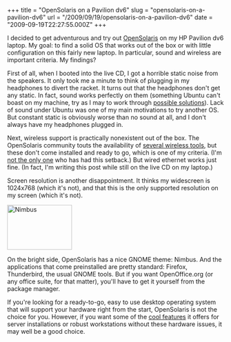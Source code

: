 +++
title = "OpenSolaris on a Pavilion dv6"
slug = "opensolaris-on-a-pavilion-dv6"
url = "/2009/09/19/opensolaris-on-a-pavilion-dv6"
date = "2009-09-19T22:27:55.000Z"
+++

I decided to get adventurous and try out <a href="http://opensolaris.org/os/">OpenSolaris</a> on my HP Pavilion dv6 laptop. My goal: to find a solid OS that works out of the box or with little configuration on this fairly new laptop. In particular, sound and wireless are important criteria. My findings?

First of all, when I booted into the live CD, I got a horrible static noise from the speakers. It only took me a minute to think of plugging in my headphones to divert the racket. It turns out that the headphones don't get any static. In fact, sound works perfectly on them (something Ubuntu can't boast on my machine, try as I may to work through <a href="http://ubuntuforums.org/showthread.php?t=1192274">possible solutions</a>). Lack of sound under Ubuntu was one of my main motivations to try another OS. But constant static is obviously worse than no sound at all, and I don't always have my headphones plugged in.

Next, wireless support is practically nonexistent out of the box. The OpenSolaris community touts the availability of <a href="http://opensolaris.org/os/community/laptop/wireless/">several wireless tools</a>, but these don't come installed and ready to go, which is one of my criteria. (I'm <a href="http://mmartinsoftware.blogspot.com/2009/02/opensolaris-wireless-disappoints.html">not the only one</a> who has had this setback.) But wired ethernet works just fine. (In fact, I'm writing this post while still on the live CD on my laptop.)

Screen resolution is another disappointment. It thinks my widescreen is 1024x768 (which it's not), and that this is the only supported resolution on my screen (which it's not).

<a href="https://scnay-images.s3.amazonaws.com/globalconstant/opensolaris-nimbus1.png"><img class="size-thumbnail wp-image-97" title="opensolaris-nimbus1" src="https://scnay-images.s3.amazonaws.com/globalconstant/opensolaris-nimbus1-small.png" alt="Nimbus" width="150" height="104" /></a>

On the bright side, OpenSolaris has a nice GNOME theme: Nimbus. And the applications that come preinstalled are pretty standard: Firefox, Thunderbird, the usual GNOME tools. But if you want OpenOffice.org (or any office suite, for that matter), you'll have to get it yourself from the package manager.

If you're looking for a ready-to-go, easy to use desktop operating system that will support your hardware right from the start, OpenSolaris is not the choice for you. However, if you want some of the <a href="http://www.opensolaris.com/learn/features/server/">cool features</a> it offers for server installations or robust workstations without these hardware issues, it may well be a good choice.
